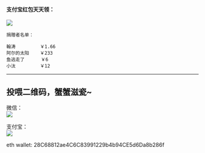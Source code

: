 #### 支付宝红包天天领：  

![](http://ichenwin.qiniudn.com/0206_1.jpg)

```
捐赠者名单：

翰涛         ￥1.66
阿尔的太阳    ￥233
鱼逃走了      ￥6
小汰         ￥12
```
---------

投喂二维码，蟹蟹滋瓷~
---------
微信：  
![](http://ichenwin.qiniudn.com/wxpay_s.png)  

支付宝：  
![](http://ichenwin.qiniudn.com/alipay_s.png)

eth wallet: 28C68812ae4C6C83991229b4b94CE5d6Da8b286f
